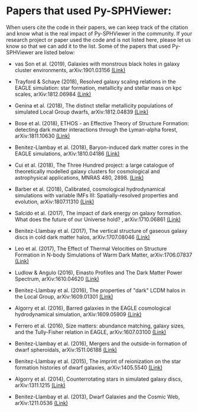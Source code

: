 # Papers that used Py-SPHViewer:

When users cite the code in their papers, we can keep track of the citation and know what is the real impact of Py-SPHViewer in the community. If your research project or paper used the code and is not listed here, please let us know so that we can add it to the list. Some of the papers that used Py-SPHViewer are listed below:


* vas Son et al. (2019), Galaxies with monstrous black holes in galaxy cluster environments, arXiv:1901.03156 [(Link)](https://arxiv.org/abs/1901.03156)

* Trayford & Schaye (2018), Resolved galaxy scaling relations in the EAGLE simulation: star formation, metallicity and stellar mass on kpc scales, arXiv:1812.06984 [(Link)](https://arxiv.org/abs/1812.06984)

* Genina et al. (2018), The distinct stellar metallicity populations of simulated Local Group dwarfs, arXiv:1812.04839 [(Link)](https://arxiv.org/abs/1812.04839)

* Bose et al. (2018), ETHOS - an Effective Theory of Structure Formation: detecting dark matter interactions through the Lyman-alpha forest, arXiv:1811.10630 [(Link)](https://arxiv.org/abs/1811.10630)

* Benitez-Llambay et al. (2018), Baryon-induced dark matter cores in the EAGLE simulations, arXiv:1810.04186 [(Link)](https://arxiv.org/abs/1810.04186)

* Cui et al. (2018), The Three Hundred project: a large catalogue of theoretically modelled galaxy clusters for cosmological and astrophysical applications, MNRAS 480, 2898. [(Link)](https://academic.oup.com/mnras/article-abstract/480/3/2898/5066184?redirectedFrom=fulltext)

* Barber et al. (2018), Calibrated, cosmological hydrodynamical simulations with variable IMFs III: Spatially-resolved properties and evolution, arXiv:1807.11310 [(Link)](https://arxiv.org/abs/1807.11310)

* Salcido et al. (2017),  The impact of dark energy on galaxy formation. What does the future of our Universe hold? , arXiv:1710.06861 [(Link)](https://arxiv.org/abs/1710.06861)

* Benitez-Llambay et al. (2017), The vertical structure of gaseous galaxy discs in cold dark matter halos, arXiv:1707.08046  [(Link)](https://arxiv.org/abs/1707.08046)

* Leo et al. (2017), The Effect of Thermal Velocities on
Structure Formation in N-body Simulations of Warm Dark Matter, arXiv:1706.07837  [(Link)](https://arxiv.org/abs/1706.07837)

* Ludlow & Angulo (2016), Einasto Profiles and The Dark Matter Power Spectrum, arXiv:1610.04620  [(Link)](https://arxiv.org/pdf/1610.04620)

* Benitez-Llambay et al. (2016), The properties of "dark" LCDM halos in the Local Group, arXiv:1609.01301  [(Link)](https://arxiv.org/abs/1609.01301)

* Algorry et al. (2016), Barred galaxies in the EAGLE cosmological hydrodynamical simulation, arXiv:1609.05909  [(Link)](https://arxiv.org/pdf/1609.05909)

* Ferrero et al. (2016), Size matters: abundance matching, galaxy sizes, and the Tully-Fisher relation in EAGLE, arXiv:1607.03100  [(Link)](https://arxiv.org/pdf/1607.03100)

* Benitez-Llambay et al. (2016), Mergers and the outside-in formation of dwarf spheroidals, arXiv:1511.06188  [(Link)](https://arxiv.org/abs/1511.06188)

* Benitez-Llambay et al. (2015), The imprint of reionization on the star formation histories of dwarf galaxies, arXiv:1405.5540  [(Link)](https://arxiv.org/abs/1405.5540)

* Algorry et al. (2014), Counterrotating stars in simulated galaxy discs, arXiv:1311.1215  [(Link)](https://arxiv.org/pdf/1311.1215)

* Benitez-Llambay et al. (2013), Dwarf Galaxies and the Cosmic Web, arXiv:1211.0536  [(Link)](https://arxiv.org/abs/1211.0536)
